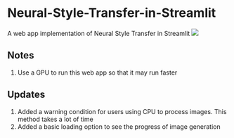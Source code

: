 # Neural-Style-Transfer-in-Streamlit
A web app implementation of Neural Style Transfer in Streamlit
<img src="https://user-images.githubusercontent.com/52783742/123541873-345acf00-d764-11eb-93b9-4dbe1e3fc90b.gif"/>

## Notes
1. Use a GPU to run this web app so that it may run faster
## Updates
1. Added a warning condition for users using CPU to process images. This method takes a lot of time
2. Added a basic loading option to see the progress of image generation
